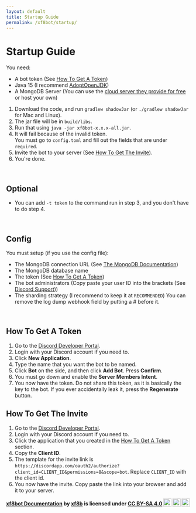 ```yaml
---
layout: default
title: Startup Guide
permalink: /xf8bot/startup/
---
```



# Startup Guide
You need:  
* A bot token (See [How To Get A Token](#how-to-get-a-token))
* Java 15 (I recommend [AdoptOpenJDK](https://adoptopenjdk.net))  
* A MongoDB Server (You can use the [cloud server they provide for free](https://www.mongodb.com/cloud/atlas/signup) or host your own)
1. Download the code, and run `gradlew shadowJar` (or `./gradlew shadowJar` for Mac and Linux).    
2. The jar file will be in `build/libs`.  
3. Run that using `java -jar xf8bot-x.x.x-all.jar`.  
4. It will fail because of the invalid token.  
You must go to `config.toml` and fill out the fields that are under `required`.  
5. Invite the bot to your server (See [How To Get The Invite](#how-to-get-the-invite)).  
6. You're done.  

<br />

## Optional
* You can add `-t token` to the command run in step 3, and you don't have to do step 4.  

<br />

## Config
You must setup (if you use the config file):
* The MongoDB connection URL (See [The MongoDB Documentation](https://docs.mongodb.com/manual/reference/connection-string/))
* The MongoDB database name 
* The token (See [How To Get A Token](#how-to-get-a-token))
* The bot administrators (Copy paste your user ID into the brackets (See [Discord Support](https://support.discord.com/hc/en-us/articles/206346498-Where-can-I-find-my-User-Server-Message-ID-)))
* The sharding strategy (I recommend to keep it at `RECOMMENDED`)
You can remove the log dump webhook field by putting a # before it.

<br />

## How To Get A Token
1. Go to the [Discord Developer Portal](https://discord.com/developers/applications).
2. Login with your Discord account if you need to.
3. Click **New Application**.
4. Type the name that you want the bot to be named.
5. Click **Bot** on the side, and then click **Add Bot**. Press **Confirm**.
6. You must go down and enable the **Server Members Intent**.
7. You now have the token. Do not share this token, as it is basically the key to the bot. If you ever accidentally leak it, press the **Regenerate** button.
## How To Get The Invite
1. Go to the [Discord Developer Portal](https://discord.com/developers/applications).
2. Login with your Discord account if you need to.
3. Click the application that you created in the [How To Get A Token](#how-to-get-a-token) section.
4. Copy the **Client ID**.
5. The template for the invite link is `https://discordapp.com/oauth2/authorize?client_id=CLIENT_ID&permissions=8&scope=bot`. Replace `CLIENT_ID` with the client id.
6. You now have the invite. Copy paste the link into your browser and add it to your server.

<b> <p xmlns:dct="http://purl.org/dc/terms/" xmlns:cc="http://creativecommons.org/ns#" class="license-text"><a rel="cc:attributionURL" property="dct:title" href="https://xf8b.github.io/documentation/xf8bot/">xf8bot Documentation</a> by <a rel="cc:attributionURL dct:creator" property="cc:attributionName" href="https://github.com/xf8b/">xf8b</a> is licensed under <a rel="license" href="https://creativecommons.org/licenses/by-sa/4.0">CC BY-SA 4.0<img style="height:22px!important;margin-left:3px;vertical-align:text-bottom;" src="https://mirrors.creativecommons.org/presskit/icons/cc.svg?ref=chooser-v1" /><img style="height:22px!important;margin-left:3px;vertical-align:text-bottom;" src="https://mirrors.creativecommons.org/presskit/icons/by.svg?ref=chooser-v1" /><img style="height:22px!important;margin-left:3px;vertical-align:text-bottom;" src="https://mirrors.creativecommons.org/presskit/icons/sa.svg?ref=chooser-v1" /></a></p> </b> 
